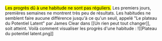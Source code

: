 <mark class="hltr-default">Les progrès dû à une habitude ne sont pas réguliers.</mark> Les premiers jours, premières semaines ne montrent très peu de résultats. Les habitudes ne semblent faire aucune différence jusqu'à ce qu'un seuil, appelé "Le plateau du Potentiel Latent" par James Clear dans [[Un rien peut tout changer]], soit atteint. Voilà comment visualiser les progrès d'une habitude :
![[Plateau du potentiel latent.png]]